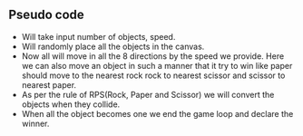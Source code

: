 ## Pseudo code
- Will take input number of objects, speed.
- Will randomly place all the objects in the canvas.
- Now all will move in all the 8 directions by the speed we provide. Here we can also move an object in such a manner that it try to win like paper should move to the nearest rock rock to nearest scissor and scissor to nearest paper.
- As per the rule of RPS(Rock, Paper and Scissor) we will convert the objects when they collide.
- When all the object becomes one we end the game loop and declare the winner.